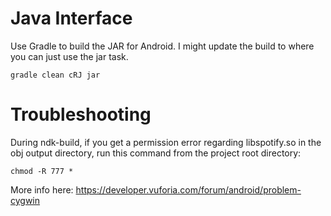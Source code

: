 # Java Interface
Use Gradle to build the JAR for Android.  I might update the build to where you can just use the jar task.

    gradle clean cRJ jar

# Troubleshooting
During ndk-build, if you get a permission error regarding libspotify.so in the obj output directory, run this command from the project root directory:

    chmod -R 777 *

More info here: https://developer.vuforia.com/forum/android/problem-cygwin
